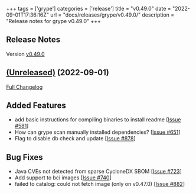 +++
tags = ['grype']
categories = ['release']
title = "v0.49.0"
date = "2022-09-01T17:36:16Z"
url = "docs/releases/grype/v0.49.0/"
description = "Release notes for grype v0.49.0"
+++

## Release Notes

Version [v0.49.0](https://github.com/anchore/grype/releases/tag/v0.49.0)

## [(Unreleased)](https://github.com/anchore/grype/tree/98104952120d3e368d265566b3d6b415e9da538a) (2022-09-01)

[Full Changelog](https://github.com/anchore/grype/compare/v0.48.0...98104952120d3e368d265566b3d6b415e9da538a)

## Added Features

- add basic instructions for compiling binaries to install readme [[Issue #581](https://github.com/anchore/grype/issues/581)]
- How can grype scan manually installed dependencies? [[Issue #651](https://github.com/anchore/grype/issues/651)]
- Flag to disable db check and update [[Issue #878](https://github.com/anchore/grype/issues/878)]

## Bug Fixes

- Java CVEs not detected from sparse CycloneDX SBOM [[Issue #723](https://github.com/anchore/grype/issues/723)]
- Add support to bci images [[Issue #740](https://github.com/anchore/grype/issues/740)]
- failed to catalog: could not fetch image (only on v0.47.0) [[Issue #882](https://github.com/anchore/grype/issues/882)]
